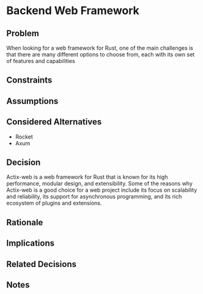 # Backend Web Framework

## Problem

When looking for a web framework for Rust, one of the main challenges is that there are many different options to choose from, each with its own set of features and capabilities

## Constraints

## Assumptions

## Considered Alternatives

- Rocket
- Axum

## Decision

Actix-web is a web framework for Rust that is known for its high performance, modular design, and extensibility. Some of the reasons why Actix-web is a good choice for a web project include its focus on scalability and reliability, its support for asynchronous programming, and its rich ecosystem of plugins and extensions.

## Rationale

## Implications

## Related Decisions

## Notes
